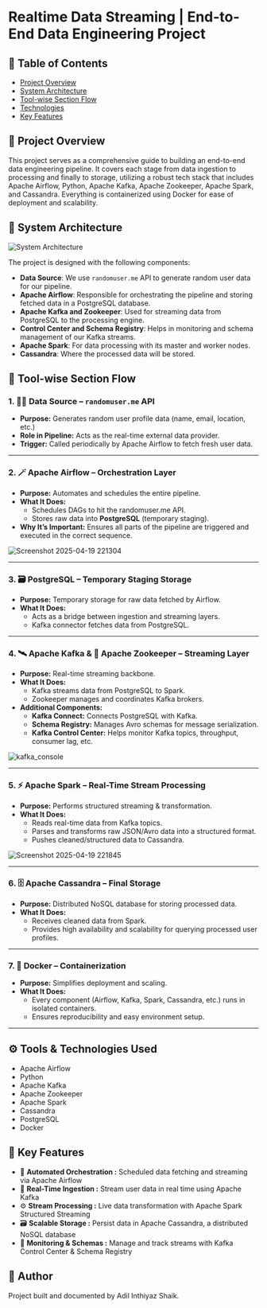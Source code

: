 # Realtime Data Streaming | End-to-End Data Engineering Project

## 📖 Table of Contents
- [Project Overview](#Project-Overview)
- [System Architecture](#system-architecture)
- [Tool-wise Section Flow](#what-youll-learn)
- [Technologies](#technologies)
- [Key Features](#key-features)

## 🚀 Project Overview

This project serves as a comprehensive guide to building an end-to-end data engineering pipeline. It covers each stage from data ingestion to processing and finally to storage, utilizing a robust tech stack that includes Apache Airflow, Python, Apache Kafka, Apache Zookeeper, Apache Spark, and Cassandra. Everything is containerized using Docker for ease of deployment and scalability.

## 🧱 System Architecture

![System Architecture](https://github.com/airscholar/e2e-data-engineering/blob/main/Data%20engineering%20architecture.png)

The project is designed with the following components:

- **Data Source**: We use `randomuser.me` API to generate random user data for our pipeline.
- **Apache Airflow**: Responsible for orchestrating the pipeline and storing fetched data in a PostgreSQL database.
- **Apache Kafka and Zookeeper**: Used for streaming data from PostgreSQL to the processing engine.
- **Control Center and Schema Registry**: Helps in monitoring and schema management of our Kafka streams.
- **Apache Spark**: For data processing with its master and worker nodes.
- **Cassandra**: Where the processed data will be stored.

## 🔧 Tool-wise Section Flow

### 1. 🧑‍💻 Data Source – `randomuser.me` API
- **Purpose:** Generates random user profile data (name, email, location, etc.)
- **Role in Pipeline:** Acts as the real-time external data provider.
- **Trigger:** Called periodically by Apache Airflow to fetch fresh user data.

---

### 2. 🪄 Apache Airflow – Orchestration Layer
- **Purpose:** Automates and schedules the entire pipeline.
- **What It Does:**
  - Schedules DAGs to hit the randomuser.me API.
  - Stores raw data into **PostgreSQL** (temporary staging).
- **Why It’s Important:** Ensures all parts of the pipeline are triggered and executed in the correct sequence.

![Screenshot 2025-04-19 221304](https://github.com/user-attachments/assets/32fbc994-ea5e-4862-b99c-386286f41337)


---

### 3. 🗃️ PostgreSQL – Temporary Staging Storage
- **Purpose:** Temporary storage for raw data fetched by Airflow.
- **What It Does:**
  - Acts as a bridge between ingestion and streaming layers.
  - Kafka connector fetches data from PostgreSQL.

---

### 4. 🛰️ Apache Kafka & 🧭 Apache Zookeeper – Streaming Layer
- **Purpose:** Real-time streaming backbone.
- **What It Does:**
  - Kafka streams data from PostgreSQL to Spark.
  - Zookeeper manages and coordinates Kafka brokers.
- **Additional Components:**
  - **Kafka Connect:** Connects PostgreSQL with Kafka.
  - **Schema Registry:** Manages Avro schemas for message serialization.
  - **Kafka Control Center:** Helps monitor Kafka topics, throughput, consumer lag, etc.

![kafka_console](https://github.com/user-attachments/assets/1c956c27-676e-42d4-b1e1-021e1b968171)


---

### 5. ⚡ Apache Spark – Real-Time Stream Processing
- **Purpose:** Performs structured streaming & transformation.
- **What It Does:**
  - Reads real-time data from Kafka topics.
  - Parses and transforms raw JSON/Avro data into a structured format.
  - Pushes cleaned/structured data to Cassandra.
 
![Screenshot 2025-04-19 221845](https://github.com/user-attachments/assets/4096ce3d-88e6-4365-8d70-fc1ef7f8e310)


---

### 6. 🗄️ Apache Cassandra – Final Storage
- **Purpose:** Distributed NoSQL database for storing processed data.
- **What It Does:**
  - Receives cleaned data from Spark.
  - Provides high availability and scalability for querying processed user profiles.

---

### 7. 🐳 Docker – Containerization
- **Purpose:** Simplifies deployment and scaling.
- **What It Does:**
  - Every component (Airflow, Kafka, Spark, Cassandra, etc.) runs in isolated containers.
  - Ensures reproducibility and easy environment setup.

---

## ⚙️ Tools & Technologies Used

- Apache Airflow
- Python
- Apache Kafka
- Apache Zookeeper
- Apache Spark
- Cassandra
- PostgreSQL
- Docker

## 🔑 Key Features
- 🔁 **Automated Orchestration :** Scheduled data fetching and streaming via Apache Airflow
- 📡 **Real-Time Ingestion :** Stream user data in real time using Apache Kafka
- ⚙️ **Stream Processing :** Live data transformation with Apache Spark Structured Streaming
- 🗃️ **Scalable Storage :** Persist data in Apache Cassandra, a distributed NoSQL database
- 🧭 **Monitoring & Schemas :** Manage and track streams with Kafka Control Center & Schema Registry




## 🤝 Author
Project built and documented by Adil Inthiyaz Shaik.
